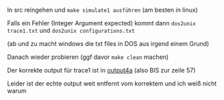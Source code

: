 In src reingehen und ```make simulate1 ausführen``` (am besten in linux)

Falls ein Fehler (Integer Argument expected) kommt dann ```dos2unix trace1.txt``` und ```dos2unix configurations.txt```

(ab und zu macht windows die txt files in DOS aus irgend einem Grund)

Danach wieder probieren (ggf davor ```make clean``` machen) 

Der korrekte output für trace1 ist in [output4a](https://github.com/georggunia/Prak4/blob/14a488ef239859f1c1d40ba08db6552d93fb065c/src/output4a.txt#L1-L56) (also BIS zur zeile 57) 

Leider ist der echte output weit entfernt vom korrektem und ich weiß nicht warum
    

